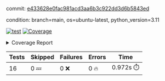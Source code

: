 commit: [e433628e0fac981acd3aa6b3c922dd3d6b5843ed](https://github.com/rcmdnk/conf-finder/tree/e433628e0fac981acd3aa6b3c922dd3d6b5843ed)

condition: branch=main, os=ubuntu-latest, python_version=3.11

[![test](https://github.com/rcmdnk/conf-finder/actions/workflows/test.yml/badge.svg)](https://github.com/rcmdnk/conf-finder/actions/runs/11004350248)
<a href="https://github.com/rcmdnk/conf-finder/blob/e433628e0fac981acd3aa6b3c922dd3d6b5843ed/README.md"><img alt="Coverage" src="https://img.shields.io/badge/Coverage-93%25-brightgreen.svg" /></a><details><summary>Coverage Report </summary><table><tr><th>File</th><th>Stmts</th><th>Miss</th><th>Cover</th><th>Missing</th></tr><tbody><tr><td colspan="5"><b>src/conf_finder</b></td></tr><tr><td>&nbsp; &nbsp;<a href="https://github.com/rcmdnk/conf-finder/blob/e433628e0fac981acd3aa6b3c922dd3d6b5843ed/src/conf_finder/conf_finder.py">conf_finder.py</a></td><td>102</td><td>8</td><td>92%</td><td><a href="https://github.com/rcmdnk/conf-finder/blob/e433628e0fac981acd3aa6b3c922dd3d6b5843ed/src/conf_finder/conf_finder.py#L65-L67">65&ndash;67</a>, <a href="https://github.com/rcmdnk/conf-finder/blob/e433628e0fac981acd3aa6b3c922dd3d6b5843ed/src/conf_finder/conf_finder.py#L76">76</a>, <a href="https://github.com/rcmdnk/conf-finder/blob/e433628e0fac981acd3aa6b3c922dd3d6b5843ed/src/conf_finder/conf_finder.py#L81">81</a>, <a href="https://github.com/rcmdnk/conf-finder/blob/e433628e0fac981acd3aa6b3c922dd3d6b5843ed/src/conf_finder/conf_finder.py#L141-L142">141&ndash;142</a>, <a href="https://github.com/rcmdnk/conf-finder/blob/e433628e0fac981acd3aa6b3c922dd3d6b5843ed/src/conf_finder/conf_finder.py#L174">174</a></td></tr><tr><td><b>TOTAL</b></td><td><b>107</b></td><td><b>8</b></td><td><b>93%</b></td><td>&nbsp;</td></tr></tbody></table></details>

| Tests | Skipped | Failures | Errors | Time |
| ----- | ------- | -------- | -------- | ------------------ |
| 16 | 0 :zzz: | 0 :x: | 0 :fire: | 0.972s :stopwatch: |

